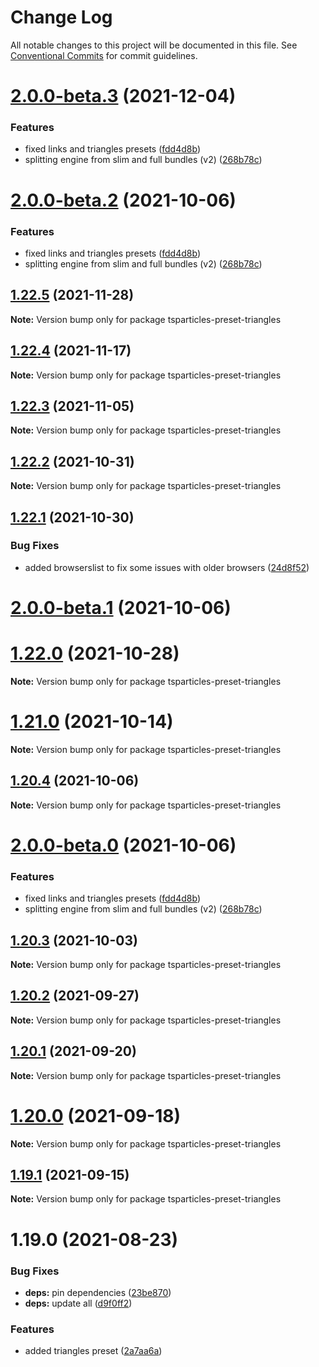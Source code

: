 # Change Log

All notable changes to this project will be documented in this file.
See [Conventional Commits](https://conventionalcommits.org) for commit guidelines.

# [2.0.0-beta.3](https://github.com/matteobruni/tsparticles/compare/tsparticles-preset-triangles@1.22.5...tsparticles-preset-triangles@2.0.0-beta.3) (2021-12-04)


### Features

* fixed links and triangles presets ([fdd4d8b](https://github.com/matteobruni/tsparticles/commit/fdd4d8b13ae7c23a5bafd001d2f0169193804f12))
* splitting engine from slim and full bundles (v2) ([268b78c](https://github.com/matteobruni/tsparticles/commit/268b78c12d6c54069893d27643cfe7a30f3be777))





# [2.0.0-beta.2](https://github.com/matteobruni/tsparticles/compare/tsparticles-preset-triangles@1.20.4...tsparticles-preset-triangles@2.0.0-beta.2) (2021-10-06)


### Features

* fixed links and triangles presets ([fdd4d8b](https://github.com/matteobruni/tsparticles/commit/fdd4d8b13ae7c23a5bafd001d2f0169193804f12))
* splitting engine from slim and full bundles (v2) ([268b78c](https://github.com/matteobruni/tsparticles/commit/268b78c12d6c54069893d27643cfe7a30f3be777))
## [1.22.5](https://github.com/matteobruni/tsparticles/compare/tsparticles-preset-triangles@1.22.4...tsparticles-preset-triangles@1.22.5) (2021-11-28)

**Note:** Version bump only for package tsparticles-preset-triangles





## [1.22.4](https://github.com/matteobruni/tsparticles/compare/tsparticles-preset-triangles@1.22.3...tsparticles-preset-triangles@1.22.4) (2021-11-17)

**Note:** Version bump only for package tsparticles-preset-triangles





## [1.22.3](https://github.com/matteobruni/tsparticles/compare/tsparticles-preset-triangles@1.22.2...tsparticles-preset-triangles@1.22.3) (2021-11-05)

**Note:** Version bump only for package tsparticles-preset-triangles





## [1.22.2](https://github.com/matteobruni/tsparticles/compare/tsparticles-preset-triangles@1.22.1...tsparticles-preset-triangles@1.22.2) (2021-10-31)

**Note:** Version bump only for package tsparticles-preset-triangles





## [1.22.1](https://github.com/matteobruni/tsparticles/compare/tsparticles-preset-triangles@1.22.0...tsparticles-preset-triangles@1.22.1) (2021-10-30)


### Bug Fixes

* added browserslist to fix some issues with older browsers ([24d8f52](https://github.com/matteobruni/tsparticles/commit/24d8f520ee6934bd967d63612c828705e1dc09e2))





# [2.0.0-beta.1](https://github.com/matteobruni/tsparticles/compare/tsparticles-preset-triangles@2.0.0-beta.0...tsparticles-preset-triangles@2.0.0-beta.1) (2021-10-06)
# [1.22.0](https://github.com/matteobruni/tsparticles/compare/tsparticles-preset-triangles@1.21.0...tsparticles-preset-triangles@1.22.0) (2021-10-28)

**Note:** Version bump only for package tsparticles-preset-triangles





# [1.21.0](https://github.com/matteobruni/tsparticles/compare/tsparticles-preset-triangles@1.20.4...tsparticles-preset-triangles@1.21.0) (2021-10-14)

**Note:** Version bump only for package tsparticles-preset-triangles





## [1.20.4](https://github.com/matteobruni/tsparticles/compare/tsparticles-preset-triangles@1.20.3...tsparticles-preset-triangles@1.20.4) (2021-10-06)

**Note:** Version bump only for package tsparticles-preset-triangles





# [2.0.0-beta.0](https://github.com/matteobruni/tsparticles/compare/tsparticles-preset-triangles@1.20.3...tsparticles-preset-triangles@2.0.0-beta.0) (2021-10-06)


### Features

* fixed links and triangles presets ([fdd4d8b](https://github.com/matteobruni/tsparticles/commit/fdd4d8b13ae7c23a5bafd001d2f0169193804f12))
* splitting engine from slim and full bundles (v2) ([268b78c](https://github.com/matteobruni/tsparticles/commit/268b78c12d6c54069893d27643cfe7a30f3be777))





## [1.20.3](https://github.com/matteobruni/tsparticles/compare/tsparticles-preset-triangles@1.20.2...tsparticles-preset-triangles@1.20.3) (2021-10-03)

**Note:** Version bump only for package tsparticles-preset-triangles





## [1.20.2](https://github.com/matteobruni/tsparticles/compare/tsparticles-preset-triangles@1.20.1...tsparticles-preset-triangles@1.20.2) (2021-09-27)

**Note:** Version bump only for package tsparticles-preset-triangles





## [1.20.1](https://github.com/matteobruni/tsparticles/compare/tsparticles-preset-triangles@1.20.0...tsparticles-preset-triangles@1.20.1) (2021-09-20)

**Note:** Version bump only for package tsparticles-preset-triangles





# [1.20.0](https://github.com/matteobruni/tsparticles/compare/tsparticles-preset-triangles@1.19.1...tsparticles-preset-triangles@1.20.0) (2021-09-18)

**Note:** Version bump only for package tsparticles-preset-triangles





## [1.19.1](https://github.com/matteobruni/tsparticles/compare/tsparticles-preset-triangles@1.19.0...tsparticles-preset-triangles@1.19.1) (2021-09-15)

**Note:** Version bump only for package tsparticles-preset-triangles





# 1.19.0 (2021-08-23)


### Bug Fixes

* **deps:** pin dependencies ([23be870](https://github.com/matteobruni/tsparticles/commit/23be8708d698e1e37a18f2ed292cbccffb0f1e47))
* **deps:** update all ([d9f0ff2](https://github.com/matteobruni/tsparticles/commit/d9f0ff2f8c4ac269aaad5077492746e3da8fb422))


### Features

* added triangles preset ([2a7aa6a](https://github.com/matteobruni/tsparticles/commit/2a7aa6a98666defea5ecc2bc42aed44d6257a70e))
